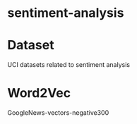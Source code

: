 # sentiment-analysis
# Dataset
UCI datasets related to sentiment analysis

# Word2Vec
GoogleNews-vectors-negative300
